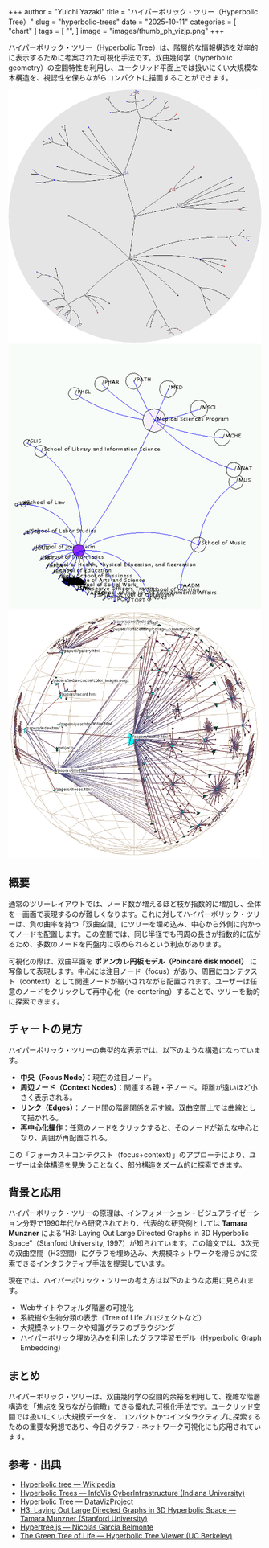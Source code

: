 +++
author = "Yuichi Yazaki"
title = "ハイパーボリック・ツリー（Hyperbolic Tree）"
slug = "hyperbolic-trees"
date = "2025-10-11"
categories = [
    "chart"
]
tags = [
    "",
]
image = "images/thumb_ph_vizjp.png"
+++

ハイパーボリック・ツリー（Hyperbolic Tree）は、階層的な情報構造を効率的に表示するために考案された可視化手法です。双曲幾何学（hyperbolic geometry）の空間特性を利用し、ユークリッド平面上では扱いにくい大規模な木構造を、視認性を保ちながらコンパクトに描画することができます。

<!--more-->

![](images/mainvisual-1.png)
![](images/mainvisual-2.png)
![](images/mainvisual-3.png)

## 概要

通常のツリーレイアウトでは、ノード数が増えるほど枝が指数的に増加し、全体を一画面で表現するのが難しくなります。これに対してハイパーボリック・ツリーは、負の曲率を持つ「双曲空間」にツリーを埋め込み、中心から外側に向かってノードを配置します。この空間では、同じ半径でも円周の長さが指数的に広がるため、多数のノードを円盤内に収められるという利点があります。

可視化の際は、双曲平面を **ポアンカレ円板モデル（Poincaré disk model）** に写像して表現します。中心には注目ノード（focus）があり、周囲にコンテクスト（context）として関連ノードが縮小されながら配置されます。ユーザーは任意のノードをクリックして再中心化（re-centering）することで、ツリーを動的に探索できます。

## チャートの見方

ハイパーボリック・ツリーの典型的な表示では、以下のような構造になっています。

- **中央（Focus Node）**：現在の注目ノード。  
- **周辺ノード（Context Nodes）**：関連する親・子ノード。距離が遠いほど小さく表示される。  
- **リンク（Edges）**：ノード間の階層関係を示す線。双曲空間上では曲線として描かれる。  
- **再中心化操作**：任意のノードをクリックすると、そのノードが新たな中心となり、周囲が再配置される。  

この「フォーカス＋コンテクスト（focus+context）」のアプローチにより、ユーザーは全体構造を見失うことなく、部分構造をズーム的に探索できます。

## 背景と応用

ハイパーボリック・ツリーの原理は、インフォメーション・ビジュアライゼーション分野で1990年代から研究されており、代表的な研究例としては **Tamara Munzner** による“H3: Laying Out Large Directed Graphs in 3D Hyperbolic Space”（Stanford University, 1997）が知られています。この論文では、3次元の双曲空間（H3空間）にグラフを埋め込み、大規模ネットワークを滑らかに探索できるインタラクティブ手法を提案しています。

現在では、ハイパーボリック・ツリーの考え方は以下のような応用に見られます。

- Webサイトやフォルダ階層の可視化  
- 系統樹や生物分類の表示（Tree of Lifeプロジェクトなど）  
- 大規模ネットワークや知識グラフのブラウジング  
- ハイパーボリック埋め込みを利用したグラフ学習モデル（Hyperbolic Graph Embedding）  

## まとめ

ハイパーボリック・ツリーは、双曲幾何学の空間的余裕を利用して、複雑な階層構造を「焦点を保ちながら俯瞰」できる優れた可視化手法です。ユークリッド空間では扱いにくい大規模データを、コンパクトかつインタラクティブに探索するための重要な発想であり、今日のグラフ・ネットワーク可視化にも応用されています。

## 参考・出典

- [Hyperbolic tree — Wikipedia](https://en.wikipedia.org/wiki/Hyperbolic_tree)
- [Hyperbolic Trees — InfoVis CyberInfrastructure (Indiana University)](https://iv.cns.iu.edu/sw/hyptree.html)
- [Hyperbolic Tree — DataVizProject](https://datavizproject.com/data-type/hyperbolic-tree/)
- [H3: Laying Out Large Directed Graphs in 3D Hyperbolic Space — Tamara Munzner (Stanford University)](https://graphics.stanford.edu/papers/h3/html.nosplit/)
- [Hypertree.js — Nicolas Garcia Belmonte](https://philogb.github.io/jit/static/v20/Docs/files/Visualizations/Hypertree-js.html)
- [The Green Tree of Life — Hyperbolic Tree Viewer (UC Berkeley)](https://ucjeps.berkeley.edu/TreeofLife/hyperbolic2.php)